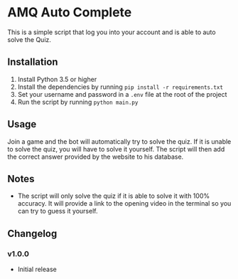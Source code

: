 #   AMQ Auto Complete

This is a simple script that log you into your account and is able to auto solve the Quiz.

##  Installation

1. Install Python 3.5 or higher
2. Install the dependencies by running `pip install -r requirements.txt`
3. Set your username and password in a `.env` file at the root of the project
4. Run the script by running `python main.py`

##  Usage

Join a game and the bot will automatically try to solve the quiz. If it is unable to solve the quiz, you will have to solve it yourself. The script will then add the correct answer provided by the website to his database.

##  Notes

* The script will only solve the quiz if it is able to solve it with 100% accuracy. It will provide a link to the opening video in the terminal so you can try to guess it yourself.


##  Changelog

### v1.0.0
* Initial release